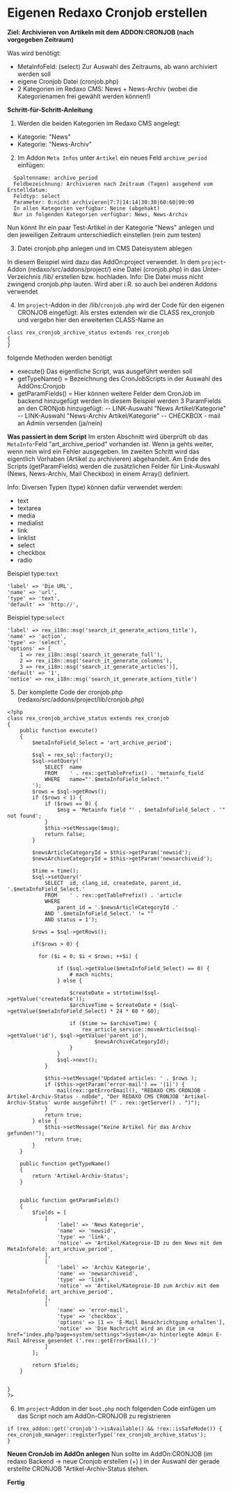 # Eigenen Redaxo Cronjob erstellen

**Ziel: Archivieren von Artikeln mit dem ADDON:CRONJOB (nach vorgegeben Zeitraum)** 

Was wird benötigt:
- MetaInfoFeld: (select) Zur Auswahl des Zeitraums, ab wann archiviert werden soll
- eigene Cronjob Datei (cronjob.php)
- 2 Kategorien im Redaxo CMS: News + News-Archiv (wobei die Kategorienamen frei gewählt werden können!)

**Schritt-für-Schritt-Anleitung**

1. Werden die beiden Kategorien im Redaxo CMS angelegt:
- Kategorie: "News"
- Kategorie: "News-Archiv"

2. Im Addon `Meta Infos` unter `Artikel` ein neues Feld `archive_period` einfügen:

```
  Spaltenname: archive_period
  Feldbezeichnung: Archivieren nach Zeitraum (Tagen) ausgehend vom Erstelldatum:
  Feldtyp: select
  Parameter: 0:nicht archivieren|7:7|14:14|30:30|60:60|90:90
  In allen Kategorien verfügbar: Neine (abgehakt)
  Nur in folgenden Kategorien verfügbar: News, News-Archiv
```
Nun könnt Ihr ein paar Test-Artikel in der Kategorie "News" anlegen und den jeweiligen Zeitraum unterschiedlich einstellen (rein zum testen)

3. Datei cronjob.php anlegen und im CMS Dateisystem ablegen

In diesem Beispiel wird dazu das AddOn:project verwendet. In dem `project`-Addon (redaxo/src/addons/project/) eine Datei (cronjob.php) in das Unter-Verzeichnis /lib/ erstellen bzw. hochladen.
Info: Die Datei muss nicht zwingend cronjob.php lauten. Wird aber i.R. so auch bei anderen Addons verwendet


4. Im `project`-Addon in der /lib/`cronjob.php` wird der Code für den eigenen CRONJOB eingefügt:
Als erstes extenden wir die CLASS rex_cronjob und vergebn hier den erweiterten CLASS-Name an

```
class rex_cronjob_archive_status extends rex_cronjob
{
}
```

folgende Methoden werden benötigt
- execute() Das eigentliche Script, was ausgeführt werden soll
- getTypeName() = Bezeichnung des CronJobScripts in der Auswahl des AddOns:Cronjob
- getParamFields() = Hier können weitere Felder dem CronJob im backend hinzugefügt werden
In diesem Beispiel werden 3 ParamFields an den CRONjob hinzugefügt:
-- LINK-Auswahl "News Artikel/Kategorie"
-- LINK-Auswahl "News-Archiv Artikel/Kategorie"
-- CHECKBOX - mail an Admin versenden (ja/nein)

**Was passiert in dem Script**
Im ersten Abschnitt wird überprüft ob das `MetaInfo`-Feld "art_archive_period" vorhanden ist. Wenn ja gehts weiter, wenn nein wird ein Fehler ausgegeben.
Im zweiten Schritt wird das eigentlich Vorhaben (Artikel zu archivieren) abgehandelt. Am Ende des Scripts (getParamFields) werden die zusätzlichen Felder für Link-Auswahl (News, News-Archiv, Mail Checkbox) in einem Array() definiert.

Info: Diversen Typen (type) können dafür verwendet werden:
- text
- textarea
- media
- medialist
- link
- linklist
- select
- checkbox
- radio

Beispiel type:`text`
```
'label' => 'Die URL',
'name' => 'url',
'type' => 'text',
'default' => 'http://',
```

Beispiel type:`select`
```
'label' => rex_i18n::msg('search_it_generate_actions_title'),
'name' => 'action',
'type' => 'select',
'options' => [
    1 => rex_i18n::msg('search_it_generate_full'),
    2 => rex_i18n::msg('search_it_generate_columns'),
    3 => rex_i18n::msg('search_it_generate_articles')],
'default' => '1',
'notice' => rex_i18n::msg('search_it_generate_actions_title')
```


5. Der komplette Code der cronjob.php (redaxo/src/addons/project/lib/cronjob.php)
```
<?php
class rex_cronjob_archive_status extends rex_cronjob
{
    public function execute()
    {
        $metaInfoField_Select = 'art_archive_period';

        $sql = rex_sql::factory();
        $sql->setQuery('
            SELECT  name
            FROM    ' . rex::getTablePrefix() . 'metainfo_field
            WHERE   name="'.$metaInfoField_Select.'"
        ');
        $rows = $sql->getRows();
        if ($rows < 1) {
            if ($rows == 0) {
                $msg = 'Metainfo field "' . $metaInfoField_Select . '" not found';
            }
            $this->setMessage($msg);
            return false;
        }

        $newsArticleCategoryId = $this->getParam('newsid');
        $newsArchiveCategoryId = $this->getParam('newsarchiveid');

        $time = time();
        $sql->setQuery('
            SELECT  id, clang_id, createdate, parent_id, '.$metaInfoField_Select.'
            FROM    ' . rex::getTablePrefix() . 'article
            WHERE
                parent_id = '.$newsArticleCategoryId .'
            AND '.$metaInfoField_Select.' != ""
            AND status = 1');

        $rows = $sql->getRows();

        if($rows > 0) {

          for ($i = 0; $i < $rows; ++$i) {

                if ($sql->getValue($metaInfoField_Select) == 0) {
                    # mach nichts;
                } else {

                    $createDate = strtotime($sql->getValue('createdate'));
                    $archiveTime = $createDate + ($sql->getValue($metaInfoField_Select) * 24 * 60 * 60);

                    if ($time >= $archiveTime) {
                        rex_article_service::moveArticle($sql->getValue('id'), $sql->getValue('parent_id'),
                            $newsArchiveCategoryId);
                    }
                }
                $sql->next();
            }

            $this->setMessage('Updated articles: ' . $rows );
            if ($this->getParam('error-mail') == '|1|') {
                mail(rex::getErrorEmail(), "REDAXO CMS CRONJOB - Artikel-Archiv-Status - ndbde", "Der REDAXO CMS CRONJOB 'Artikel-Archiv-Status' wurde ausgeführt! (" . rex::getServer() . ")");
            }
            return true;
        } else {
            $this->setMessage("Keine Artikel für das Archiv gefunden!");
            return true;
        }
    }

    public function getTypeName()
    {
        return 'Artikel-Archiv-Status';
    }


    public function getParamFields()
    {
        $fields = [
            [
                'label' => 'News Kategorie',
                'name' => 'newsid',
                'type' => 'link',
                'notice' => 'Artikel/Kategroie-ID zu den News mit dem MetaInfoFeld: art_archive_period',
            ],
            [
                'label' => 'Archiv Kategorie',
                'name' => 'newsarchiveid',
                'type' => 'link',
                'notice' => 'Artikel/Kategroie-ID zum Archiv mit dem MetaInfoFeld: art_archive_period',
            ],
            [
                'name' => 'error-mail',
                'type' => 'checkbox',
                'options' => [1 => 'E-Mail Benachrichtgung erhalten'],
                'notice' => 'Die Nachricht wird an die im <a href="index.php?page=system/settings">System</a> hinterlegte Admin E-Mail Adresse gesendet ('.rex::getErrorEmail().')'
            ]
        ];

        return $fields;
    }


}
?>
```

6. Im `project`-Addon in der `boot.php` noch folgenden Code einfügen um das Script noch am AddOn-CRONJOB zu registrieren
```
if (rex_addon::get('cronjob')->isAvailable() && !rex::isSafeMode()) {
rex_cronjob_manager::registerType('rex_cronjob_archive_status');
}
```


**Neuen CronJob im AddOn anlegen**
Nun sollte im AddOn:CRONJOB (im redaxo Backend -> neue Cronjob erstellen (+) ) in der Auswahl der gerade erstellte CRONJOB "Artikel-Archiv-Status stehen.


**Fertig**
